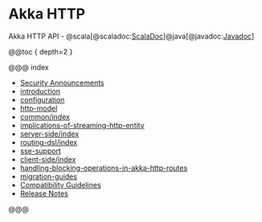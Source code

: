 # Akka HTTP

Akka HTTP API - @scala[@scaladoc:[ScalaDoc](akka.http.scaladsl.index)]@java[@javadoc:[Javadoc](akka.http.javadsl.package-summary)]

@@toc { depth=2 }

@@@ index

* [Security Announcements](security.md)
* [introduction](introduction.md)
* [configuration](configuration.md)
* [http-model](common/http-model.md)
* [common/index](common/index.md)
* [implications-of-streaming-http-entity](implications-of-streaming-http-entity.md)
* [server-side/index](server-side/index.md)
* [routing-dsl/index](routing-dsl/index.md)
* [sse-support](sse-support.md)
* [client-side/index](client-side/index.md)
* [handling-blocking-operations-in-akka-http-routes](handling-blocking-operations-in-akka-http-routes.md)
* [migration-guides](migration-guide/index.md)
* [Compatibility Guidelines](compatibility-guidelines.md)
* [Release Notes](release-notes.md)

@@@
